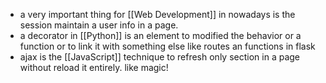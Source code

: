 - a very important thing for [[Web Development]] in nowadays is the session maintain a user info in a page.
- a decorator in [[Python]] is an element to modified the behavior or a function or to link it with something else like routes an functions in flask
- ajax is the [[JavaScript]] technique to refresh only section in a page without reload it entirely. like magic!